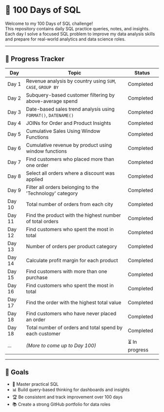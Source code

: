 # 💯 100 Days of SQL

Welcome to my 100 Days of SQL challenge!  
This repository contains daily SQL practice queries, notes, and insights. Each day I solve a focused SQL problem to improve my data analysis skills and prepare for real-world analytics and data science roles.

---

## 📅 Progress Tracker

| Day | Topic | Status |
|-----|--------------------------|--------|
| Day 1 | Revenue analysis by country using `SUM`, `CASE`, `GROUP BY` | Completed |
| Day 2 | Subquery-based customer filtering by above-average spend | Completed |
| Day 3 | Date-based sales trend analysis using `FORMAT()`, `DATENAME()` | Completed |
| Day 4 | JOINs for Order and Product Insights | Completed |
| Day 5 | Cumulative Sales Using Window Functions | Completed |
| Day 6 | Cumulative revenue by product using window functions | Completed |
| Day 7 | Find customers who placed more than one order | Completed |
| Day 8 | Select all orders where a discount was applied | Completed |
| Day 9 | Filter all orders belonging to the 'Technology' category | Completed |
| Day 10 | Total number of orders from each city | Completed |
| Day 11 | Find the product with the highest number of total orders | Completed |
| Day 12 | Find customers who spent the most in total | Completed |
| Day 13 | Number of orders per product category | Completed |
| Day 14 | Calculate profit margin for each product | Completed |
| Day 15 | Find customers with more than one purchase | Completed |
| Day 16 | Find customers who spent the most in total | Completed |
| Day 17 | Find the order with the highest total value | Completed |
| Day 18 | Find customers who have never placed an order | Completed |
| Day 18 | Total number of orders and total spend by each customer | Completed |
| ... | *(More to come up to Day 100)* | ⏳ In progress |

---

## 🚀 Goals

- 🧠 Master practical SQL
- 📊 Build query-based thinking for dashboards and insights
- 🏆 Be consistent and track improvement over 100 days
- 📚 Create a strong GitHub portfolio for data roles